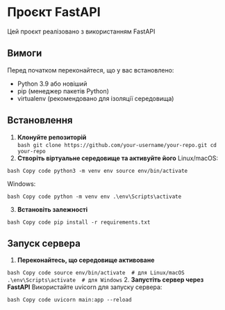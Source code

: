 # Проєкт FastAPI

Цей проєкт реалізовано з використанням FastAPI
## Вимоги

Перед початком переконайтеся, що у вас встановлено:
- Python 3.9 або новіший
- pip (менеджер пакетів Python)
- virtualenv (рекомендовано для ізоляції середовища)

## Встановлення

1. **Клонуйте репозиторій**  
   ```bash git clone https://github.com/your-username/your-repo.git cd your-repo```
2. **Створіть віртуальне середовище та активуйте його**
Linux/macOS:

```bash Copy code python3 -m venv env source env/bin/activate```

Windows:

```bash Copy code python -m venv env .\env\Scripts\activate```

3. **Встановіть залежності**

```bash Copy code pip install -r requirements.txt```

## Запуск сервера
1. **Переконайтесь, що середовище активоване**

```bash Copy code source env/bin/activate  # для Linux/macOS .\env\Scripts\activate  # для Windows```
2. **Запустіть сервер через FastAPI**
Використайте uvicorn для запуску сервера:

```bash Copy code uvicorn main:app --reload```

